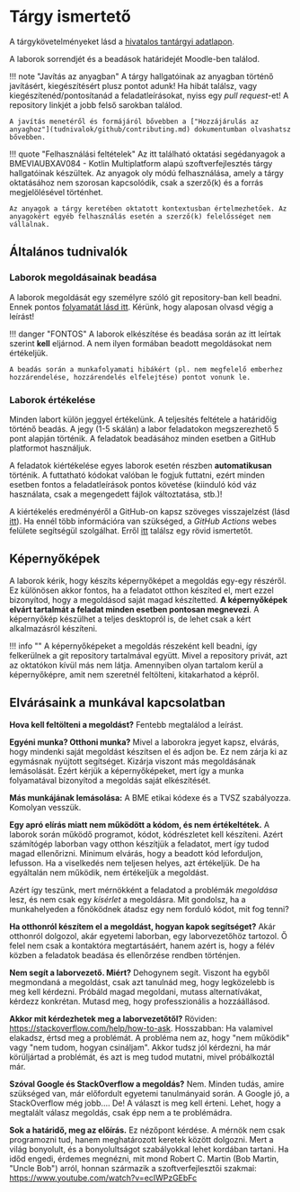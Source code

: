 # Tárgy ismertető

A tárgykövetelményeket lásd a [hivatalos tantárgyi adatlapon](https://portal.vik.bme.hu/kepzes/targyak/VIAUAV21/).

A laborok sorrendjét és a beadások határidejét Moodle-ben találod.

!!! note "Javítás az anyagban"
    A tárgy hallgatóinak az anyagban történő javításért, kiegészítésért plusz pontot adunk! Ha hibát találsz, vagy kiegészítenéd/pontosítanád a feladatleírásokat, nyiss egy _pull request_-et! A repository linkjét a jobb felső sarokban találod.

    A javítás menetéről és formájáról bővebben a ["Hozzájárulás az anyaghoz"](tudnivalok/github/contributing.md) dokumentumban olvashatsz bővebben.

!!! quote "Felhasználási feltételek"
    Az itt található oktatási segédanyagok a BMEVIAUBXAV084 - Kotlin Multiplatform alapú szoftverfejlesztés tárgy hallgatóinak készültek. Az anyagok oly módú felhasználása, amely a tárgy oktatásához nem szorosan kapcsolódik, csak a szerző(k) és a forrás megjelölésével történhet.

    Az anyagok a tárgy keretében oktatott kontextusban értelmezhetőek. Az anyagokért egyéb felhasználás esetén a szerző(k) felelősséget nem vállalnak.


## Általános tudnivalók

### Laborok megoldásainak beadása

A laborok megoldását egy személyre szóló git repository-ban kell beadni. Ennek pontos [folyamatát lásd itt](tudnivalok/github/GitHub.md). Kérünk, hogy alaposan olvasd végig a leírást!

!!! danger "FONTOS"
    A laborok elkészítése és beadása során az itt leírtak szerint **kell** eljárnod. A nem ilyen formában beadott megoldásokat nem értékeljük.

    A beadás során a munkafolyamati hibákért (pl. nem megfelelő emberhez hozzárendelése, hozzárendelés elfelejtése) pontot vonunk le.

### Laborok értékelése

Minden labort külön jeggyel értékelünk. A teljesítés feltétele a határidőig történő beadás. A jegy (1-5 skálán) a labor feladatokon megszerezhető 5 pont alapján történik. A feladatok beadásához minden esetben a GitHub platformot használjuk. 

A feladatok kiértékelése egyes laborok esetén részben **automatikusan** történik. A futtatható kódokat valóban le fogjuk futtatni, ezért minden esetben fontos a feladatleírások pontos követése (kiinduló kód váz használata, csak a megengedett fájlok változtatása, stb.)!

A kiértékelés eredményéről a GitHub-on kapsz szöveges visszajelzést (lásd [itt](tudnivalok/github/GitHub.md)). Ha ennél több információra van szükséged, a _GitHub Actions_ webes felülete segítségül szolgálhat. Erről [itt](tudnivalok/github/GitHub-Actions.md) találsz egy rövid ismertetőt.

## Képernyőképek

A laborok kérik, hogy készíts képernyőképet a megoldás egy-egy részéről. Ez különösen akkor fontos, ha a feladatot otthon készíted el, mert ezzel bizonyítod, hogy a megoldásod saját magad készítetted. **A képernyőképek elvárt tartalmát a feladat minden esetben pontosan megnevezi**. A képernyőkép készülhet a teljes desktopról is, de lehet csak a kért alkalmazásról készíteni.

!!! info ""
    A képernyőképeket a megoldás részeként kell beadni, így felkerülnek a git repository tartalmával együtt. Mivel a repository privát, azt az oktatókon kívül más nem látja. Amennyiben olyan tartalom kerül a képernyőképre, amit nem szeretnél feltölteni, kitakarhatod a képről.


## Elvárásaink a munkával kapcsolatban

**Hova kell feltölteni a megoldást?** Fentebb megtalálod a leírást.

**Egyéni munka? Otthoni munka?** Mivel a laborokra jegyet kapsz, elvárás, hogy mindenki saját megoldást készítsen el és adjon be. Ez nem zárja ki az egymásnak nyújtott segítséget. Kizárja viszont más megoldásának lemásolását. Ezért kérjük a képernyőképeket, mert így a munka folyamatával bizonyítod a megoldás saját elkészítését.

**Más munkájának lemásolása:** A BME etikai kódexe és a TVSZ szabályozza. Komolyan vesszük.

**Egy apró elírás miatt nem működött a kódom, és nem értékeltétek.** A laborok során működő programot, kódot, kódrészletet kell készíteni. Azért számítógép laborban vagy otthon készítjük a feladatot, mert így tudod magad ellenőrizni. Minimum elvárás, hogy a beadott kód leforduljon, lefusson. Ha a viselkedés nem teljesen helyes, azt értékeljük. De ha egyáltalán nem működik, nem értékeljük a megoldást.

Azért így teszünk, mert mérnökként a feladatod a problémák _megoldása_ lesz, és nem csak egy _kísérlet_ a megoldásra. Mit gondolsz, ha a munkahelyeden a főnöködnek átadsz egy nem forduló kódot, mit fog tenni?

**Ha otthonról készítem el a megoldást, hogyan kapok segítséget?** Akár otthonról dolgozol, akár egyetemi laborban, egy laborvezetőhöz tartozol. Ő felel nem csak a kontaktóra megtartásáért, hanem azért is, hogy a félév közben a feladatok beadása és ellenőrzése rendben történjen.

**Nem segít a laborvezető. Miért?** Dehogynem segít. Viszont ha egyből megmondaná a megoldást, csak azt tanulnád meg, hogy legközelebb is meg kell kérdezni. Próbáld magad megoldani, mutass alternatívákat, kérdezz konkrétan. Mutasd meg, hogy professzionális a hozzáállásod.

**Akkor mit kérdezhetek meg a laborvezetőtől?** Röviden: <https://stackoverflow.com/help/how-to-ask>. Hosszabban: Ha valamivel elakadsz, értsd meg a problémát. A probléma nem az, hogy "nem működik" vagy "nem tudom, hogyan csináljam". Akkor tudsz jól kérdezni, ha már körüljártad a problémát, és azt is meg tudod mutatni, mivel próbálkoztál már.

**Szóval Google és StackOverflow a megoldás?** Nem. Minden tudás, amire szükséged van, már előfordult egyetemi tanulmányaid során. A Google jó, a StackOverflow még jobb.... De! A választ is meg kell érteni. Lehet, hogy a megtalált válasz megoldás, csak épp nem a te problémádra.

**Sok a határidő, meg az előírás.** Ez nézőpont kérdése. A mérnök nem csak programozni tud, hanem meghatározott keretek között dolgozni. Mert a világ bonyolult, és a bonyolultságot szabályokkal lehet kordában tartani. Ha időd engedi, érdemes megnézni, mit mond Robert C. Martin (Bob Martin, "Uncle Bob") arról, honnan származik a szoftverfejlesztői szakmai: <https://www.youtube.com/watch?v=ecIWPzGEbFc>
